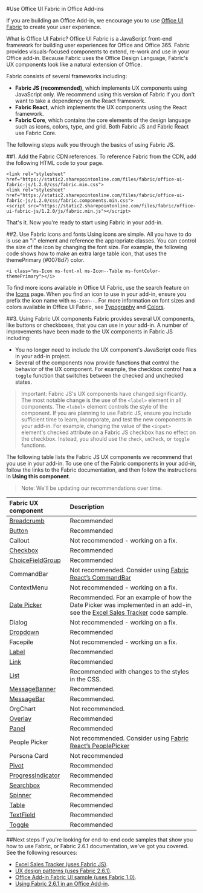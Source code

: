 
#Use Office UI Fabric in Office Add-ins

If you are building an Office Add-in, we encourage you to use [Office UI Fabric](https://dev.office.com/fabric) to create your user experience. 

What is Office UI Fabric?
Office UI Fabric is a JavaScript front-end framework for building user  experiences for Office and Office 365. Fabric provides visuals-focused components to extend, re-work and use in your Office add-in. Because Fabric uses the Office Design Language, Fabric's UX components look like a natural extension of Office.

Fabric consists of several frameworks including:

- **Fabric JS (recommended)**, which implements UX components using JavaScript only. We recommend using this version of Fabric if you don't want to take a dependency on the React framework.  
- **Fabric React**, which implements the UX components using the React framework.
- **Fabric Core**, which contains the core elements of the design language such as icons, colors, type, and grid. Both Fabric JS and Fabric React use Fabric Core. 

The following steps walk you through the basics of using Fabric JS.  

##1. Add the Fabric CDN references.
To reference Fabric from the CDN, add the following HTML code to your page.

    <link rel="stylesheet" href="https://static2.sharepointonline.com/files/fabric/office-ui-fabric-js/1.2.0/css/fabric.min.css">
    <link rel="stylesheet" href="https://static2.sharepointonline.com/files/fabric/office-ui-fabric-js/1.2.0/css/fabric.components.min.css">
    <script src="https://static2.sharepointonline.com/files/fabric/office-ui-fabric-js/1.2.0/js/fabric.min.js"></script>

That's it. Now you're ready to start using Fabric in your add-in. 

##2. Use Fabric icons and fonts
Using icons are simple. All you have to do is use an "i" element and reference the appropriate classes. You can control the size of the icon by changing the font size. For example, the following code shows how to make an extra large table icon, that uses the themePrimary (#0078d7) color. 
   
    <i class="ms-Icon ms-font-xl ms-Icon--Table ms-fontColor-themePrimary"></i>

To find more icons available in Office UI Fabric, use the search feature on the [Icons](https://dev.office.com/fabric#/styles/icons) page. When you find an icon to use in your add-in, ensure you prefix the icon name with `ms-Icon--`. For more information on font sizes and colors available in Office UI Fabric, see [Typography](https://dev.office.com/fabric#/styles/typography) and [Colors](https://dev.office.com/fabric#/styles/colors).

##3. Using Fabric UX components
Fabric provides several UX components, like buttons or checkboxes, that you can use in your add-in. A number of improvements have been made to the UX components in Fabric JS including:

- You no longer need to include the UX component's JavaScript code files in your add-in project.  
- Several of the components now provide functions that control the behavior of the UX component. For example, the checkbox control has a `toggle` function that switches between the checked and unchecked states. 

> Important: Fabric JS's UX components have changed significantly. The most notable change is the use of the `<label>` element in all components. The `<label>` element controls the style of the component. If you are planning to use Fabric JS, ensure you include sufficient time to learn, incorporate, and test the new components in your add-in. For example, changing the value of the `<input>` element's checked attribute on a Fabric JS checkbox has no effect on the checkbox. Instead, you should use the `check`, `unCheck`, or `toggle` functions. 

The following table lists the Fabric JS UX components we recommend that you use in your add-in. To use one of the Fabric components in your add-in, follow the links to the Fabric documentation, and then follow the instructions in **Using this component**.

> Note: We'll be updating our recommendations over time.  

| Fabric UX component | Description	|
|:---------------|:--------|
|[Breadcrumb](https://github.com/OfficeDev/office-ui-fabric-js/blob/master/ghdocs/components/Breadcrumb.md)|Recommended|
|[Button](https://github.com/OfficeDev/office-ui-fabric-js/blob/master/ghdocs/components/Button.md)|Recommended|
|Callout|Not recommended - working on a fix.|
|[Checkbox](https://github.com/OfficeDev/office-ui-fabric-js/blob/master/ghdocs/components/CheckBox.md)|Recommended|
|[ChoiceFieldGroup](https://github.com/OfficeDev/office-ui-fabric-js/blob/master/ghdocs/components/ChoiceFieldGroup.md)|Recommended|
|CommandBar|Not recommended. Consider using [Fabric React’s CommandBar](https://dev.office.com/fabric#/components/commandbar)|
|ContextMenu|Not recommended - working on a fix.|
|[Date Picker](https://github.com/OfficeDev/office-ui-fabric-js/blob/master/ghdocs/components/DatePicker.md)|Recommended. For an example of how the Date Picker was implemented in an add-in, see the [Excel Sales Tracker](https://github.com/OfficeDev/Office-Add-in-Fabric-UI-Sample) code sample.|
|Dialog|Not recommended  - working on a fix.|
|[Dropdown](https://github.com/OfficeDev/office-ui-fabric-js/blob/master/ghdocs/components/Dropdown.md)|Recommended|
|Facepile|Not recommended - working on a fix.|
|[Label](https://github.com/OfficeDev/office-ui-fabric-js/blob/master/ghdocs/components/Label.md)|Recommended|
|[Link](https://github.com/OfficeDev/office-ui-fabric-js/blob/master/ghdocs/components/Link.md)|Recommended|
|[List](https://github.com/OfficeDev/office-ui-fabric-js/blob/master/ghdocs/components/List.md)|Recommended with changes to the styles in the CSS.|
|[MessageBanner](https://github.com/OfficeDev/office-ui-fabric-js/blob/master/ghdocs/components/MessageBanner.md)| Recommended.|
|[MessageBar](https://github.com/OfficeDev/office-ui-fabric-js/blob/master/ghdocs/components/MessageBar.md)| Recommended.|
|OrgChart|Not recommended.|
|[Overlay](https://github.com/OfficeDev/office-ui-fabric-js/blob/master/ghdocs/components/Overlay.md)|Recommended|
|[Panel](https://github.com/OfficeDev/office-ui-fabric-js/blob/master/ghdocs/components/Panel.md)|Recommended|
|People Picker|Not recommended. Consider using [Fabric React’s PeoplePicker](https://dev.office.com/fabric#/components/peoplepicker)|
|Persona Card|Not recommended|
|[Pivot](https://github.com/OfficeDev/office-ui-fabric-js/blob/master/ghdocs/components/Pivot.md)|Recommended|
|[ProgressIndicator](https://github.com/OfficeDev/office-ui-fabric-js/blob/master/ghdocs/components/ProgressIndicator.md)|Recommended|
|[Searchbox](https://github.com/OfficeDev/office-ui-fabric-js/blob/master/ghdocs/components/SearchBox.md)|Recommended|
|[Spinner](https://github.com/OfficeDev/office-ui-fabric-js/blob/master/ghdocs/components/Spinner.md)|Recommended|
|[Table](https://github.com/OfficeDev/office-ui-fabric-js/blob/master/ghdocs/components/Table.md)|Recommended|
|[TextField](https://github.com/OfficeDev/office-ui-fabric-js/blob/master/ghdocs/components/TextField.md)|Recommended|
|[Toggle](https://github.com/OfficeDev/office-ui-fabric-js/blob/master/ghdocs/components/Toggle.md)|Recommended|
   
##Next steps
If you're looking for end-to-end code samples that show you how to use Fabric, or Fabric 2.6.1 documentation, we've got you covered. See the following resources:

- [Excel Sales Tracker (uses Fabric JS)](https://github.com/OfficeDev/Excel-Add-in-JavaScript-SalesTracker). 
- [UX design patterns (uses Fabric 2.6.1)](https://github.com/OfficeDev/Office-Add-in-UX-Design-Patterns-Code). 
- [Office Add-in Fabric UI sample (uses Fabric 1.0)](https://github.com/OfficeDev/Office-Add-in-Fabric-UI-Sample). 
- [Using Fabric 2.6.1 in an Office Add-in](https://dev.office.com/docs/add-ins/design/ui-elements/using-office-ui-fabric). 

 

